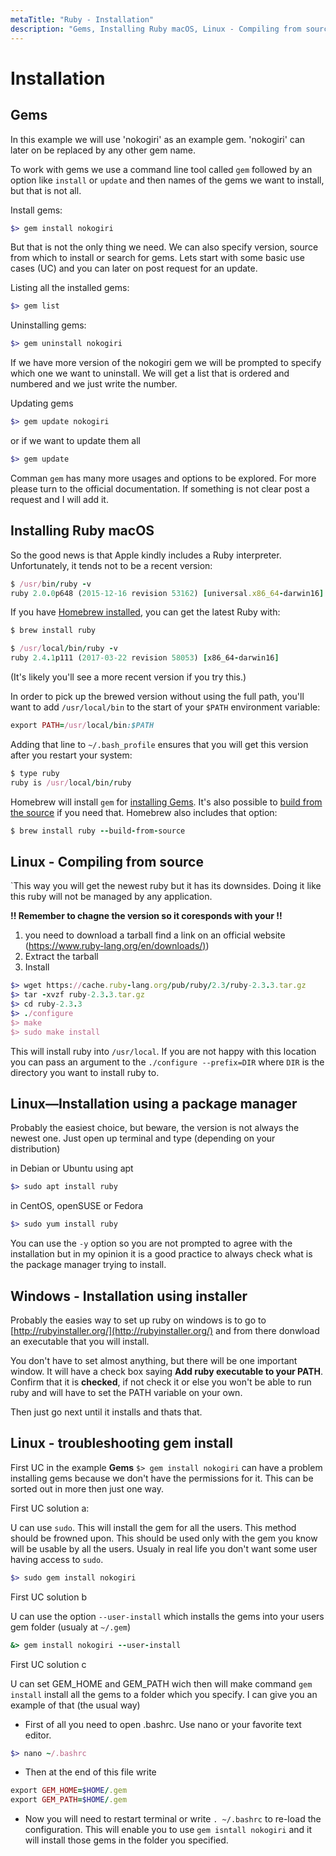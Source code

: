 ```yaml
---
metaTitle: "Ruby - Installation"
description: "Gems, Installing Ruby macOS, Linux - Compiling from source, Linux—Installation using a package manager, Windows - Installation using installer, Linux - troubleshooting gem install"
---
```


# Installation




## Gems


In this example we will use 'nokogiri' as an example gem. 'nokogiri' can later on be replaced by any other gem name.

To work with gems we use a command line tool called `gem` followed by an option like `install` or `update` and then names of the gems we want to install, but that is not all.

Install gems:

```ruby
$> gem install nokogiri

```

But that is not the only thing we need. We can also specify version, source from which to install or search for gems. Lets start with some basic use cases (UC) and you can later on post request for an update.

Listing all the installed gems:

```ruby
$> gem list

```

Uninstalling gems:

```ruby
$> gem uninstall nokogiri

```

If we have more version of the nokogiri gem we will be prompted to specify which one we want to uninstall. We will get a list that is ordered and numbered and we just write the number.

Updating gems

```ruby
$> gem update nokogiri

```

or if we want to update them all

```ruby
$> gem update

```

Comman `gem` has many more usages and options to be explored. For more please turn to the official documentation. If something is not clear post a request and I will add it.



## Installing Ruby macOS


So the good news is that Apple kindly includes a Ruby interpreter. Unfortunately, it tends not to be a recent version:

```ruby
$ /usr/bin/ruby -v
ruby 2.0.0p648 (2015-12-16 revision 53162) [universal.x86_64-darwin16]

```

If you have [Homebrew installed](https://brew.sh/), you can get the latest Ruby with:

```ruby
$ brew install ruby

$ /usr/local/bin/ruby -v
ruby 2.4.1p111 (2017-03-22 revision 58053) [x86_64-darwin16]

```

(It's likely you'll see a more recent version if you try this.)

In order to pick up the brewed version without using the full path, you'll want to add `/usr/local/bin` to the start of your `$PATH` environment variable:

```ruby
export PATH=/usr/local/bin:$PATH

```

Adding that line to `~/.bash_profile` ensures that you will get this version after you restart your system:

```ruby
$ type ruby
ruby is /usr/local/bin/ruby

```

Homebrew will install `gem` for [installing Gems](http://stackoverflow.com/documentation/ruby/8095/installation/26101/gems#t=201705160348432566101). It's also possible to [build from the source](http://stackoverflow.com/documentation/ruby/8095/installation/26098/linux-compiling-from-source#t=201705160348432566101) if you need that. Homebrew also includes that option:

```ruby
$ brew install ruby --build-from-source

```



## Linux - Compiling from source


`This way you will get the newest ruby but it has its downsides. Doing it like this ruby will not be managed by any application.

**!! Remember to chagne the version so it coresponds with your !!**

1. you need to download a tarball find a link on an official website ([https://www.ruby-lang.org/en/downloads/)](https://www.ruby-lang.org/en/downloads/))
1. Extract the tarball
1. Install

```ruby
$> wget https://cache.ruby-lang.org/pub/ruby/2.3/ruby-2.3.3.tar.gz
$> tar -xvzf ruby-2.3.3.tar.gz
$> cd ruby-2.3.3
$> ./configure
$> make
$> sudo make install

```

This will install ruby into `/usr/local`. If you are not happy with this location you can pass an argument to the `./configure --prefix=DIR` where `DIR` is the directory you want to install ruby to.



## Linux—Installation using a package manager


Probably the easiest choice, but beware, the version is not always the newest one. Just open up terminal and type (depending on your distribution)

in Debian or Ubuntu using apt

```ruby
$> sudo apt install ruby

```

in CentOS, openSUSE or Fedora

```ruby
$> sudo yum install ruby

```

You can use the `-y` option so you are not prompted to agree with the installation but in my opinion it is a good practice to always check what is the package manager trying to install.



## Windows - Installation using installer


Probably the easies way to set up ruby on windows is to go to [http://rubyinstaller.org/](http://rubyinstaller.org/) and from there donwload an executable that you will install.

You don't have to set almost anything, but there will be one important window. It will have a check box saying **Add ruby executable to your PATH**. Confirm that it is **checked**, if not check it or else you won't be able to run ruby and will have to set the PATH variable on your own.

Then just go next until it installs and thats that.



## Linux - troubleshooting gem install


First UC in the example **Gems**
`$> gem install nokogiri` can have a problem installing gems because we don't have the permissions for it. This can be sorted out in more then just one way.

First UC solution a:

U can use `sudo`. This will install the gem for all the users. This method should be frowned upon. This should be used only with the gem you know will be usable by all the users. Usualy in real life you don't want some user having access to `sudo`.

```ruby
$> sudo gem install nokogiri

```

First UC solution b

U can use the option `--user-install` which installs the gems into your users gem folder (usualy at `~/.gem`)

```ruby
&> gem install nokogiri --user-install

```

First UC solution c

U can set GEM_HOME and GEM_PATH wich then will make command `gem install` install all the gems to a folder which you specify. I can give you an example of that (the usual way)

- First of all you need to open .bashrc. Use nano or your favorite text editor.

```ruby
$> nano ~/.bashrc

```


- Then at the end of this file write

```ruby
export GEM_HOME=$HOME/.gem
export GEM_PATH=$HOME/.gem

```


- Now you will need to restart terminal or write `. ~/.bashrc` to re-load the configuration. This will enable you to use `gem isntall nokogiri` and it will install those gems in the folder you specified.

